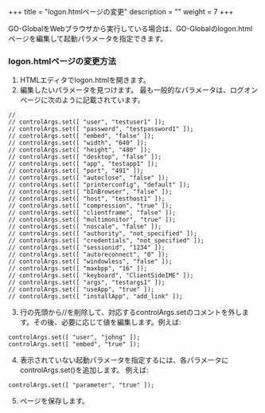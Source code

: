 +++
title = "logon.htmlページの変更"
description = ""
weight = 7
+++

GO-GlobalをWebブラウザから実行している場合は、GO-Globalのlogon.htmlページを編集して起動パラメータを指定できます。

### logon.htmlページの変更方法

1. HTMLエディタでlogon.htmlを開きます。
2. 編集したいパラメータを見つけます。 最も一般的なパラメータは、ログオンページに次のように記載されています。

```
//
// controlArgs.set([ "user", "testuser1" ]);
// controlArgs.set([ "password", "testpassword1" ]);
// controlArgs.set([ "embed", "false" ]);
// controlArgs.set([ "width", "640" ]);
// controlArgs.set([ "height", "480" ]);
// controlArgs.set([ "desktop", "false" ]);
// controlArgs.set([ "app", "testapp1" ]);
// controlArgs.set([ "port", "491" ]);
// controlArgs.set([ "autoclose", "false" ]);
// controlArgs.set([ "printerconfig", "default" ]);
// controlArgs.set([ "bInBrowser", "false" ]);
// controlArgs.set([ "host", "testhost1" ]);
// controlArgs.set([ "compression", "true" ]);
// controlArgs.set([ "clientframe", "false" ]);
// controlArgs.set([ "multimonitor", "true" ]);
// controlArgs.set([ "noscale", "false" ]);
// controlArgs.set([ "authority", "not_specified" ]);
// controlArgs.set([ "credentials", "not_specified" ]);
// controlArgs.set([ "sessionid", "1234" ]);
// controlArgs.set([ "autoreconnect", "0" ]);
// controlArgs.set([ "windowless", "false" ]);
// controlArgs.set([ "maxbpp", "16" ]);
// controlArgs.set([ "keyboard", "ClientSideIME" ]);
// controlArgs.set([ "args", "testargs1" ]);
// controlArgs.set([ "useApp", "true" ]);
// controlArgs.set([ "installApp", "add_link" ]);
```
3. 行の先頭から//を削除して、対応するcontrolArgs.setのコメントを外します。その後、必要に応じて値を編集します。例えば:

```
controlArgs.set([ "user", "johng" ]);
controlArgs.set([ "embed", "true" ]);
```
4. 表示されていない起動パラメータを指定するには、各パラメータにcontrolArgs.set()を追加します。 例えば:

```
controlArgs.set([ "parameter", "true" ]);
```
5. ページを保存します。
